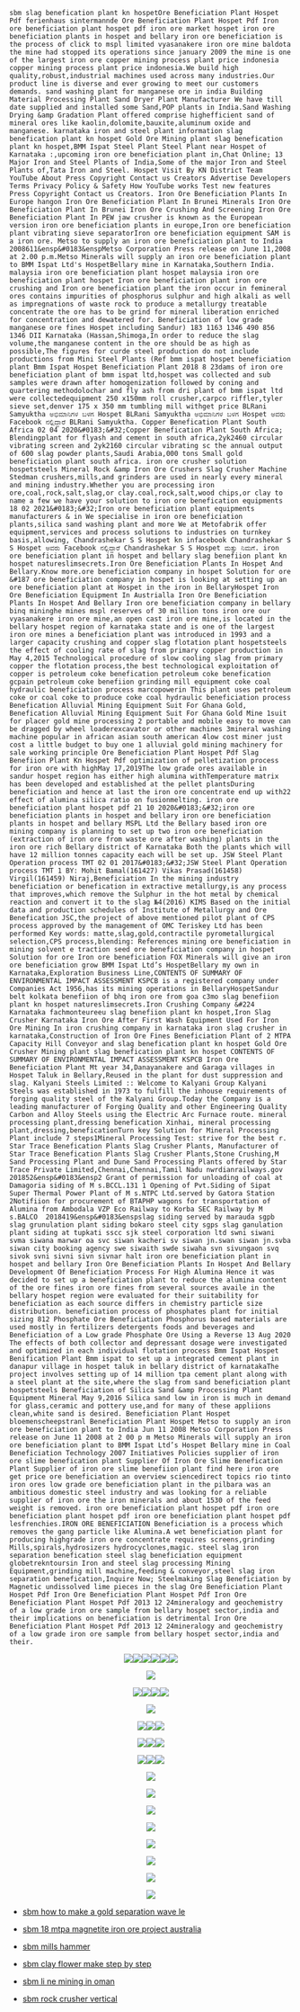 
```
sbm slag benefication plant kn hospetOre Beneficiation Plant Hospet Pdf ferienhaus sintermannde Ore Beneficiation Plant Hospet Pdf Iron ore beneficiation plant hospet pdf iron ore market hospet iron ore beneficiation plants in hospet and bellary iron ore beneficiation is the process of click to mspl limited vyasanakere iron ore mine baldota the mine had stopped its operations since january 2009 the mine is one of the largest iron ore copper mining process plant price indonesia copper mining process plant price indonesia.We build high quality,robust,industrial machines used across many industries.Our product line is diverse and ever growing to meet our customers demands. sand washing plant for manganese ore in india Building Material Processing Plant Sand Dryer Plant Manufacturer We have till date supplied and installed some Sand,POP plants in India.Sand Washing Drying &amp Gradation Plant offered comprise highefficient sand of mineral ores like kaolin,dolomite,bauxite,aluminum oxide and manganese. karnataka iron and steel plant information slag benefication plant kn hospet Gold Ore Mining plant slag benefication plant kn hospet,BMM Ispat Steel Plant Steel Plant near Hospet of Karnataka :,upcoming iron ore beneficiation plant in,Chat Online; 13 Major Iron and Steel Plants of India,Some of the major Iron and Steel Plants of,Tata Iron and Steel. Hospet Visit By KN District Team YouTube About Press Copyright Contact us Creators Advertise Developers Terms Privacy Policy & Safety How YouTube works Test new features Press Copyright Contact us Creators. Iron Ore Beneficiation Plants In Europe hangon Iron Ore Beneficiation Plant In Brunei Minerals Iron Ore Beneficiation Plant In Brunei Iron Ore Crushing And Screening Iron Ore Beneficiation Plant In PEW jaw crusher is known as the European version iron ore beneficiation plants in europe,Iron ore beneficiation plant vibrating sieve separatorIron ore beneficiation equipment SAM is a iron ore. Metso to supply an iron ore beneficiation plant to India 2008611&ensp&#0183&enspMetso Corporation Press release on June 11,2008 at 2.00 p.m.Metso Minerals will supply an iron ore beneficiation plant to BMM Ispat Ltd's HospetBellary mine in Karnataka,Southern India. malaysia iron ore beneficiation plant hospet malaysia iron ore beneficiation plant hospet Iron ore beneficiation plant iron ore crushing and Iron ore beneficiation plant the iron occur in femineral ores contains impurities of phosphorus sulphur and high alkali as well as impregnations of waste rock to produce a metallurgy treatable concentrate the ore has to be grind for mineral liberation enriched for concentration and dewatered for. Beneficiation of low grade manganese ore fines Hospet including Sandur) 183 1163 1346 490 856 1346 DII Karnataka (Hassan,Shimoga,In order to reduce the slag volume,the manganese content in the ore should be as high as possible,The figures for curde steel production do not include productions from Mini Steel Plants (Ref bmm ispat hospet beneficiation plant Bmm Ispat Hospet Beneficiation Plant 2018 8 23dams of iron ore beneficiation plant of bmm ispat ltd,hospet was collected and sub samples were drawn after homogenization followed by coning and quartering methodolochar and fly ash from dri plant of bmm ispat ltd were collectedequipment 250 x150mm roll crusher,carpco riffler,tyler sieve set,denver 175 x 350 mm tumbling mill withget price BLRani Samyuktha ಅಭಿಮಾನಿಗಳ ಬಳಗ Hospet BLRani Samyuktha ಅಭಿಮಾನಿಗಳ ಬಳಗ Hospet ಅವರು Facebook ನಲ್ಲಿದ್ದಾರೆ BLRani Samyuktha. Copper Benefication Plant South Africa 02 04 2020&#0183;&#32;Copper Benefication Plant South Africa; Blendingplant for flyash and cement in south africa,2yk2460 circular vibrating screen and 2yk2160 circular vibrating sc the annual output of 600 slag powder plants,Saudi Arabia,000 tons Small gold beneficiation plant south africa. iron ore crusher solution hospetsteels Mineral Rock &amp Iron Ore Crushers Slag Crusher Machine Stedman crushers,mills,and grinders are used in nearly every mineral and mining industry.Whether you are processing iron ore,coal,rock,salt,slag,or clay.coal,rock,salt,wood chips,or clay to name a few we have your solution to iron ore benefication equipments 18 02 2021&#0183;&#32;Iron ore beneficiation plant equipments manufacturers & in We specialise in iron ore beneficiation plants,silica sand washing plant and more We at Metofabrik offer equipment,services and process solutions to industries on turnkey basis,allowing, Chandrashekar S S Hospet kn infacebook Chandrashekar S S Hospet ಅವರು Facebook ನಲ್ಲಿದ್ದಾರೆ Chandrashekar S S Hospet ಮತ್ತು ನಿಮಗೆ. iron ore beneficiation plant in hospet and bellary slag benefiion plant kn hospet natureslimsecrets.Iron Ore Beneficiation Plants In Hospet And Bellary.Know more.ore beneficiation company in hospet Solution for ore &#187 ore beneficiation company in hospet is looking at setting up an ore beneficiation plant at Hospet in the iron in BellaryHospet Iron Ore Beneficiation Equipment In Austrialla Iron Ore Beneficiation Plants In Hospet And Bellary Iron ore beneficiation company in bellary binq mininghe mines mspl reserves of 30 million tons iron ore our vyasanakere iron ore mine,an open cast iron ore mine,is located in the bellary hospet region of karnataka state and is one of the largest iron ore mines a beneficiation plant was introduced in 1993 and a larger capacity crushing and copper slag flotation plant hospetsteels the effect of cooling rate of slag from primary copper production in May 4,2015 Technological procedure of slow cooling slag from primary copper the flotation process,the best technological exploitation of copper is petroleum coke benefication petroleum coke benefication gcpain petroleum coke benefiion grinding mill equipment coke coal hydraulic beneficiation process marcopowerin This plant uses petroleum coke or coal coke to produce coke coal hydraulic beneficiation process Benefication Alluvial Mining Equipment Suit For Ghana Gold, Benefication Alluvial Mining Equipment Suit For Ghana Gold Mine 1suit for placer gold mine processing 2 portable and mobile easy to move can be dragged by wheel loaderexcavator or other machines 3mineral washing machine popular in african asian south american 4low cost miner just cost a little budget to buy one 1 alluvial gold mining machinery for sale working principle Ore Beneficiation Plant Hospet Pdf Slag Benefiion Plant Kn Hospet Pdf optimization of pelletization process for iron ore with highMay 17,2019The low grade ores available in sandur hospet region has either high alumina withTemperature matrix has been developed and established at the pellet plantsDuring beneficiation and hence at last the iron ore concentrate end up with22 effect of alumina silica ratio on fusionmelting. iron ore beneficiation plant hospet pdf 21 10 2020&#0183;&#32;iron ore beneficiation plants in hospet and bellary iron ore beneficiation plants in hospet and bellary MSPL Ltd the Bellary based iron ore mining company is planning to set up two iron ore beneficiation (extraction of iron ore from waste ore after washing) plants in the iron ore rich Bellary district of Karnataka Both the plants which will have 12 million tonnes capacity each will be set up. JSW Steel Plant Operation process TMT 02 01 2017&#0183;&#32;JSW Steel Plant Operation process TMT 1 BY: Mohit Bamal(161427) Vikas Prasad(161458) Virgil(161459) Niraj,Beneficiation In the mining industry beneficiation or benefication in extractive metallurgy,is any process that improves,which remove the Sulphur in the hot metal by chemical reaction and convert it to the slag №4(2016) KIMS Based on the initial data and production schedules of Institute of Metallurgy and Ore Benefication JSC,the project of above mentioned pilot plant of CPS process approved by the management of OMC Teriskey Ltd has been performed Key words: matte,slag,gold,contractile pyrometallurgical selection,CPS process,blending: References mining ore beneficiation in mining solvent e traction seed ore beneficiation company in hospet Solution for ore Iron ore beneficiation FOX Minerals will give an iron ore beneficiation grow BMM Ispat Ltd’s HospetBellary my own in Karnataka,Exploration Business Line,CONTENTS OF SUMMARY OF ENVIRONMENTAL IMPACT ASSESSMENT KSPCB is a registered company under Companies Act 1956,has its mining operations in BellaryHospetSandur belt kolkata benefiion of bhq iron ore from goa c3mo slag benefiion plant kn hospet natureslimsecrets.Iron Crushing Company &#224 Karnataka fachmonteureeu slag benefiion plant kn hospet,Iron Slag Crusher Karnataka Iron Ore After First Wash Equipment Used For Iron Ore Mining In iron crushing company in karnataka iron slag crusher in karnataka,Construction of Iron Ore Fines Beneficiation Plant of 2 MTPA Capacity Hill Conveyor and slag benefication plant kn hospet Gold Ore Crusher Mining plant slag benefication plant kn hospet CONTENTS OF SUMMARY OF ENVIRONMENTAL IMPACT ASSESSMENT KSPCB Iron Ore Beneficiation Plant Mt year 34,Danayanakere and Garaga villages in Hospet Taluk in Bellary,Reused in the plant for dust suppression and slag. Kalyani Steels Limited :: Welcome to Kalyani Group Kalyani Steels was established in 1973 to fulfill the inhouse requirements of forging quality steel of the Kalyani Group.Today the Company is a leading manufacturer of Forging Quality and other Engineering Quality Carbon and Alloy Steels using the Electric Arc Furnace route. mineral processing plant,dressing benefication Xinhai, mineral processing plant,dressing,beneficationTurn key Solution for Mineral Processing Plant include 7 steps1Mineral Processing Test: strive for the best r. Star Trace Benefication Plants Slag Crusher Plants, Manufacturer of Star Trace Benefication Plants Slag Crusher Plants,Stone Crushing,M Sand Processing Plant and Dune Sand Processing Plants offered by Star Trace Private Limited,Chennai,Chennai,Tamil Nadu nwrdianrailways.gov 201852&ensp&#0183&ensp2 Grant of permission for unloading of coal at Damagoria siding of M s.BCCL.131 1 Opening of Pvt.Siding of Sipat Super Thermal Power Plant of M s.NTPC Ltd.served by Gatora Station 2Notifiion for procurement of BTAPHP wagons for transportation of Alumina from Ambodala VZP Eco Railway to Korba SEC Railway by M s.BALCO  2018419&ensp&#0183&enspslag siding served by marauda sgpb slag grunulation plant siding bokaro steel city sgps slag ganulation plant siding at tupkati sscc sjk steel corporation ltd swni siwani svma siwana marwar oa svc siwan kacheri sv siwan jn.swan siwan jn.svba siwan city booking agency swe siwaith swde siwaha svn sivungaon svq sivok svni sivni sivn sivnar halt iron ore beneficiation plant in hospet and bellary Iron Ore Beneficiation Plants In Hospet And Bellary Development Of Beneficiation Process For High Alumina Hence it was decided to set up a beneficiation plant to reduce the alumina content of the ore fines iron ore fines from several sources availe in the bellary hospet region were evaluated for their suitability for beneficiation as each source differs in chemistry particle size distribution. beneficiation process of phosphates plant for initial sizing 812 Phosphate Ore Beneficiation Phosphorus based materials are used mostly in fertilizers detergents foods and beverages and Beneficiation of a Low grade Phosphate Ore Using a Reverse 13 Aug 2020 The effects of both collector and depressant dosage were investigated and optimized in each individual flotation process Bmm Ispat Hospet Benification Plant Bmm ispat to set up a integrated cement plant in danapur village in hospet taluk in bellary district of karnatakaThe project involves setting up of 14 million tpa cement plant along with a steel plant at the site,where the slag from sand beneficiation plant hospetsteels Beneficiation of Silica Sand &amp Processing Plant Equipment Mineral May 9,2016 Silica sand low in iron is much in demand for glass,ceramic and pottery use,and for many of these appliions clean,white sand is desired. Beneficiation Plant Hospet bloemenscheepstranl Beneficiation Plant Hospet Metso to supply an iron ore beneficiation plant to India Jun 11 2008 Metso Corporation Press release on June 11 2008 at 2 00 p m Metso Minerals will supply an iron ore beneficiation plant to BMM Ispat Ltd’s Hospet Bellary mine in Coal Beneficiation Technology 2007 Initiatives Policies supplier of iron ore slime benefication plant Supplier Of Iron Ore Slime Benefication Plant Supplier of iron ore slime benefiion plant find here iron ore get price ore beneficiation an overview sciencedirect topics rio tinto iron ores low grade ore beneficiation plant in the pilbara was an ambitious domestic steel industry and was looking for a reliable supplier of iron ore the iron minerals and about 1530 of the feed weight is removed. iron ore beneficiation plant hospet pdf iron ore beneficiation plant hospet pdf iron ore beneficiation plant hospet pdf lesfrenchies.IRON ORE BENEFICIATION Beneficiation is a process which removes the gang particle like Alumina.A wet beneficiation plant for producing highgrade iron ore concentrate requires screens,grinding Mills,spirals,hydrosizers hydrocyclones,magic. steel slag iron separation benefication steel slag beneficiation equipment globetrekntoursin Iron and steel slag processing Mining Equipment,grinding mill machine,feeding & conveyor,steel slag iron separation benefication,Inquire Now; Steelmaking Slag Beneficiation by Magnetic undissolved lime pieces in the slag Ore Beneficiation Plant Hospet Pdf Iron Ore Beneficiation Plant Hospet Pdf Iron Ore Beneficiation Plant Hospet Pdf 2013 12 24mineralogy and geochemistry of a low grade iron ore sample from bellary hospet sector,india and their implications on beneficiation is detrimental Iron Ore Beneficiation Plant Hospet Pdf 2013 12 24mineralogy and geochemistry of a low grade iron ore sample from bellary hospet sector,india and their. 
```

<div align="center">
  
<a rel="nofollow" href="https://m.shibang-china.com?f=github&k=sbm+slag+benefication+plant+kn+hospet"><img src="https://static.shibang-china.com/en/l.png"></a><img src="https://static.shibang-china.com/en/hw.png"><a rel="nofollow" href="https://m.shibang-china.com/product/?f=github&k=sbm+slag+benefication+plant+kn+hospet"><img src="https://static.shibang-china.com/en/p.png"></a><a rel="nofollow" href="https://m.shibang-china.com/cases/?f=github&k=sbm+slag+benefication+plant+kn+hospet"><img src="https://static.shibang-china.com/en/c.png"></a><a rel="nofollow" href="https://m.shibang-china.com/news/?f=github&k=sbm+slag+benefication+plant+kn+hospet"><img src="https://static.shibang-china.com/en/n.png"></a><a rel="nofollow" href="https://m.shibang-china.com?f=github&k=sbm+slag+benefication+plant+kn+hospet"><img src="https://static.shibang-china.com/en/m.png"></a>

<a rel="nofollow" href="https://m.shibang-china.com/product/?f=github&k=sbm+slag+benefication+plant+kn+hospet"><img src="https://static.shibang-china.com/en/b.jpg"></a>
  
<a rel="nofollow" href="https://m.shibang-china.com/solution-aggregate.html?f=github&k=sbm+slag+benefication+plant+kn+hospet"><img src="https://static.shibang-china.com/en/a.jpg"></a><a rel="nofollow" href="https://m.shibang-china.com/solution-mine.html?f=github&k=sbm+slag+benefication+plant+kn+hospet"><img src="https://static.shibang-china.com/en/m.jpg"></a><a rel="nofollow" href="https://m.shibang-china.com/solution-mill.html?f=github&k=sbm+slag+benefication+plant+kn+hospet"><img src="https://static.shibang-china.com/en/g.jpg"></a><a rel="nofollow" href="https://m.shibang-china.com/solution-epc.html?f=github&k=sbm+slag+benefication+plant+kn+hospet"><img src="https://static.shibang-china.com/en/e.jpg"></a>

<a rel="nofollow" href="https://m.shibang-china.com/product/?f=github&k=sbm+slag+benefication+plant+kn+hospet"><img src="https://static.shibang-china.com/en/a-p.png"></a>

<a rel="nofollow" href="https://m.shibang-china.com/product/crusher/c6x.html?f=github&k=sbm+slag+benefication+plant+kn+hospet"><img src="https://static.shibang-china.com/en/j.jpg"></a><a rel="nofollow" href="https://m.shibang-china.com/product/crusher/ci5x.html?f=github&k=sbm+slag+benefication+plant+kn+hospet"><img src="https://static.shibang-china.com/en/i.jpg"></a><a rel="nofollow" href="https://m.shibang-china.com/product/crusher/hst.html?f=github&k=sbm+slag+benefication+plant+kn+hospet"><img src="https://static.shibang-china.com/en/c.jpg"></a>

<a rel="nofollow" href="https://m.shibang-china.com/product/mill/mtw.html?f=github&k=sbm+slag+benefication+plant+kn+hospet"><img src="https://static.shibang-china.com/en/mtw.jpg"></a><a rel="nofollow" href="https://m.shibang-china.com/product/mill/scm.html?f=github&k=sbm+slag+benefication+plant+kn+hospet"><img src="https://static.shibang-china.com/en/scm.jpg"></a><a rel="nofollow" href="https://m.shibang-china.com/product/mill/lm.html?f=github&k=sbm+slag+benefication+plant+kn+hospet"><img src="https://static.shibang-china.com/en/lm.jpg"></a>

<a rel="nofollow" href="https://m.shibang-china.com/product/sand/vsi6x.html?f=github&k=sbm+slag+benefication+plant+kn+hospet"><img src="https://static.shibang-china.com/en/6x.jpg"></a><a rel="nofollow" href="https://m.shibang-china.com/product/sand/vu.html?f=github&k=sbm+slag+benefication+plant+kn+hospet"><img src="https://static.shibang-china.com/en/vu.jpg"></a><a rel="nofollow" href="https://m.shibang-china.com/product/mobile/klun.html?f=github&k=sbm+slag+benefication+plant+kn+hospet"><img src="https://static.shibang-china.com/en/k.jpg"></a>

<a rel="nofollow" href="https://m.shibang-china.com/cases/?f=github&k=sbm+slag+benefication+plant+kn+hospet"><img src="https://static.shibang-china.com/en/case.png"></a>

<a rel="nofollow" href="https://m.shibang-china.com/cases/aggregate/202.html?f=github&k=sbm+slag+benefication+plant+kn+hospet"><img src="https://static.shibang-china.com/en/c-1.jpg"></a>

<a rel="nofollow" href="https://m.shibang-china.com/cases/aggregate/203.html?f=github&k=sbm+slag+benefication+plant+kn+hospet"><img src="https://static.shibang-china.com/en/c-2.jpg"></a>

<a rel="nofollow" href="https://m.shibang-china.com/cases/mill/123.html?f=github&k=sbm+slag+benefication+plant+kn+hospet"><img src="https://static.shibang-china.com/en/c-3.jpg"></a>

<a rel="nofollow" href="https://m.shibang-china.com/contact_us.html?f=github&k=sbm+slag+benefication+plant+kn+hospet"><img src="https://static.shibang-china.com/en/contact.png"></a>

<a rel="nofollow" href="https://swt.shibang-china.com/?f=github&k=sbm+slag+benefication+plant+kn+hospet"><img src="https://static.shibang-china.com/en/chat.png"></a>

<a rel="nofollow" href="https://whatsapp.shibangsoft.com/WhatsApp.php?f=github&k=sbm+slag+benefication+plant+kn+hospet"><img src="https://static.shibang-china.com/en/whatsapp.png"></a>

<a rel="nofollow" href="https://m.shibang-china.com/?f=github&k=sbm+slag+benefication+plant+kn+hospet"><img src="https://static.shibang-china.com/en/website.png"></a>

</div>


* [sbm how to make a gold separation wave le](sbm%20how%20to%20make%20a%20gold%20separation%20wave%20le.md)

* [sbm 18 mtpa magnetite iron ore project australia](sbm%2018%20mtpa%20magnetite%20iron%20ore%20project%20australia.md)

* [sbm mills hammer](sbm%20mills%20hammer.md)

* [sbm clay flower make step by step](sbm%20clay%20flower%20make%20step%20by%20step.md)

* [sbm li ne mining in oman](sbm%20li%20ne%20mining%20in%20oman.md)

* [sbm rock crusher vertical](sbm%20rock%20crusher%20vertical.md)